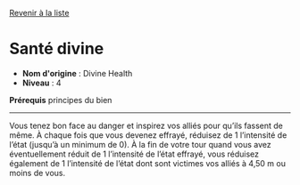 [Revenir à la liste](..)

# Santé divine

 * **Nom d'origine** : Divine Health
 * **Niveau** : 4


<p><strong>Prérequis</strong> principes du bien</p>
<hr>
<p>Vous tenez bon face au danger et inspirez vos alliés pour qu’ils fassent de même. À chaque fois que vous devenez effrayé, réduisez de 1 l’intensité de l’état (jusqu’à un minimum de 0). À la fin de votre tour quand vous avez éventuellement réduit de 1 l’intensité de l’état effrayé, vous réduisez également de 1 l’intensité de l’état dont sont victimes vos alliés à 4,50 m ou moins de vous.</p>